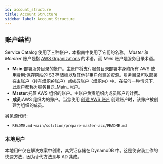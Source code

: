 ```yaml
---
id: account_structure
title: Account Structure
sidebar_label: Account Structure
---
```


## 账户结构

Service Catalog 使用了三种帐户，本指南中使用了它们的名称。 _Master_ 和 _Member_ 账户是指 [AWS Organizations](https://docs.aws.amazon.com/organizations/latest/userguide/orgs_introduction.html) 的术语，而 _Main_ 账户是服务目录术语。

- **Main**:部署服务目录的帐户。主账户将支付服务目录部署本身的所有 AWS 使用费用:保存网站的 S3 存储桶以及其他非用户创建的资源。服务目录可以部署在主账户（持有组织的账户）或成员账户（组织内）中。在任何一种情况下，此帐户都称为服务目录_Main_ 帐户。
- **Master**:托管 AWS 组织的账户。主账户负责组织内成员账户的计费。
- **成员**:AWS 组织内的账户。当您使用 [创建 AWS 账户](/deployment/post_deployment/aws_accounts#Create_AWS_Account) 创建账户时，该账户被创建为组织的成员。

另见源代码:

- `README.md`
-`main/solution/prepare-master-acc/README.md`

### 本地用户

本地用户仅在解决方案中创建，其凭证存储在 DynamoDB 中。这是使安装工作的快速方法，因为替代方法是与 AD 集成。
